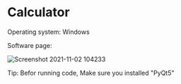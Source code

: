 # Calculator
Operating system: Windows

Software page:


![Screenshot 2021-11-02 104233](https://user-images.githubusercontent.com/88086672/139801906-c5ff8ee5-2ca4-4f97-9787-b70184e4d392.jpg)

Tip: Befor running code, Make sure you installed "PyQt5"
